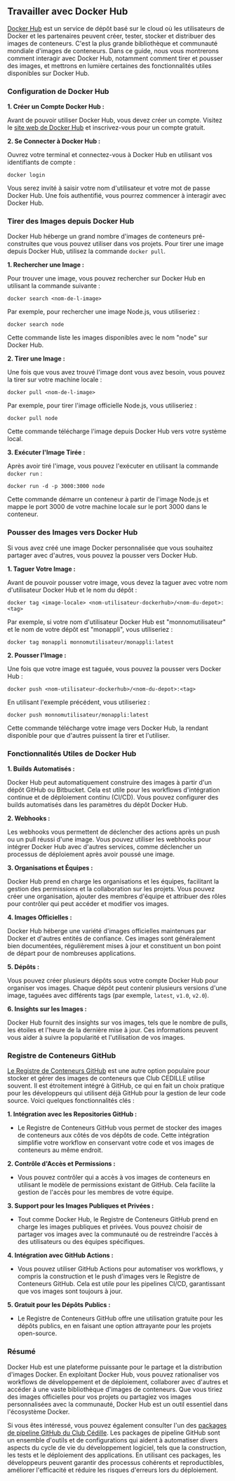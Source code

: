 ## Travailler avec Docker Hub

[Docker Hub](https://hub.docker.com/) est un service de dépôt basé sur le cloud où les utilisateurs de Docker et les partenaires peuvent créer, tester, stocker et distribuer des images de conteneurs. C'est la plus grande bibliothèque et communauté mondiale d'images de conteneurs. Dans ce guide, nous vous montrerons comment interagir avec Docker Hub, notamment comment tirer et pousser des images, et mettrons en lumière certaines des fonctionnalités utiles disponibles sur Docker Hub.

### Configuration de Docker Hub

**1. Créer un Compte Docker Hub :**

   Avant de pouvoir utiliser Docker Hub, vous devez créer un compte. Visitez le [site web de Docker Hub](https://hub.docker.com/) et inscrivez-vous pour un compte gratuit.

**2. Se Connecter à Docker Hub :**

   Ouvrez votre terminal et connectez-vous à Docker Hub en utilisant vos identifiants de compte :
   ```
   docker login
   ```

   Vous serez invité à saisir votre nom d'utilisateur et votre mot de passe Docker Hub. Une fois authentifié, vous pourrez commencer à interagir avec Docker Hub.

### Tirer des Images depuis Docker Hub

Docker Hub héberge un grand nombre d'images de conteneurs pré-construites que vous pouvez utiliser dans vos projets. Pour tirer une image depuis Docker Hub, utilisez la commande `docker pull`.

**1. Rechercher une Image :**

   Pour trouver une image, vous pouvez rechercher sur Docker Hub en utilisant la commande suivante :
   ```
   docker search <nom-de-l-image>
   ```

   Par exemple, pour rechercher une image Node.js, vous utiliseriez :
   ```
   docker search node
   ```

   Cette commande liste les images disponibles avec le nom "node" sur Docker Hub.

**2. Tirer une Image :**

   Une fois que vous avez trouvé l'image dont vous avez besoin, vous pouvez la tirer sur votre machine locale :
   ```
   docker pull <nom-de-l-image>
   ```

   Par exemple, pour tirer l'image officielle Node.js, vous utiliseriez :
   ```
   docker pull node
   ```

   Cette commande télécharge l'image depuis Docker Hub vers votre système local.

**3. Exécuter l'Image Tirée :**

   Après avoir tiré l'image, vous pouvez l'exécuter en utilisant la commande `docker run` :
   ```
   docker run -d -p 3000:3000 node
   ```

   Cette commande démarre un conteneur à partir de l'image Node.js et mappe le port 3000 de votre machine locale sur le port 3000 dans le conteneur.

### Pousser des Images vers Docker Hub

Si vous avez créé une image Docker personnalisée que vous souhaitez partager avec d'autres, vous pouvez la pousser vers Docker Hub.

**1. Taguer Votre Image :**

   Avant de pouvoir pousser votre image, vous devez la taguer avec votre nom d'utilisateur Docker Hub et le nom du dépôt :
   ```
   docker tag <image-locale> <nom-utilisateur-dockerhub>/<nom-du-depot>:<tag>
   ```

   Par exemple, si votre nom d'utilisateur Docker Hub est "monnomutilisateur" et le nom de votre dépôt est "monappli", vous utiliseriez :
   ```
   docker tag monappli monnomutilisateur/monappli:latest
   ```

**2. Pousser l'Image :**

   Une fois que votre image est taguée, vous pouvez la pousser vers Docker Hub :
   ```
   docker push <nom-utilisateur-dockerhub>/<nom-du-depot>:<tag>
   ```

   En utilisant l'exemple précédent, vous utiliseriez :
   ```
   docker push monnomutilisateur/monappli:latest
   ```

   Cette commande télécharge votre image vers Docker Hub, la rendant disponible pour que d'autres puissent la tirer et l'utiliser.

### Fonctionnalités Utiles de Docker Hub

**1. Builds Automatisés :**

   Docker Hub peut automatiquement construire des images à partir d'un dépôt GitHub ou Bitbucket. Cela est utile pour les workflows d'intégration continue et de déploiement continu (CI/CD). Vous pouvez configurer des builds automatisés dans les paramètres du dépôt Docker Hub.

**2. Webhooks :**

   Les webhooks vous permettent de déclencher des actions après un push ou un pull réussi d'une image. Vous pouvez utiliser les webhooks pour intégrer Docker Hub avec d'autres services, comme déclencher un processus de déploiement après avoir poussé une image.

**3. Organisations et Équipes :**

   Docker Hub prend en charge les organisations et les équipes, facilitant la gestion des permissions et la collaboration sur les projets. Vous pouvez créer une organisation, ajouter des membres d'équipe et attribuer des rôles pour contrôler qui peut accéder et modifier vos images.

**4. Images Officielles :**

   Docker Hub héberge une variété d'images officielles maintenues par Docker et d'autres entités de confiance. Ces images sont généralement bien documentées, régulièrement mises à jour et constituent un bon point de départ pour de nombreuses applications.

**5. Dépôts :**

   Vous pouvez créer plusieurs dépôts sous votre compte Docker Hub pour organiser vos images. Chaque dépôt peut contenir plusieurs versions d'une image, taguées avec différents tags (par exemple, `latest`, `v1.0`, `v2.0`).

**6. Insights sur les Images :**

   Docker Hub fournit des insights sur vos images, tels que le nombre de pulls, les étoiles et l'heure de la dernière mise à jour. Ces informations peuvent vous aider à suivre la popularité et l'utilisation de vos images.

### Registre de Conteneurs GitHub

   [Le Registre de Conteneurs GitHub](https://docs.github.com/en/packages/working-with-a-github-packages-registry/working-with-the-container-registry) est une autre option populaire pour stocker et gérer des images de conteneurs que Club CEDILLE utilise souvent. Il est étroitement intégré à GitHub, ce qui en fait un choix pratique pour les développeurs qui utilisent déjà GitHub pour la gestion de leur code source. Voici quelques fonctionnalités clés :

**1. Intégration avec les Repositories GitHub :**

   - Le Registre de Conteneurs GitHub vous permet de stocker des images de conteneurs aux côtés de vos dépôts de code. Cette intégration simplifie votre workflow en conservant votre code et vos images de conteneurs au même endroit.

**2. Contrôle d'Accès et Permissions :**

   - Vous pouvez contrôler qui a accès à vos images de conteneurs en utilisant le modèle de permissions existant de GitHub. Cela facilite la gestion de l'accès pour les membres de votre équipe.

**3. Support pour les Images Publiques et Privées :**

   - Tout comme Docker Hub, le Registre de Conteneurs GitHub prend en charge les images publiques et privées. Vous pouvez choisir de partager vos images avec la communauté ou de restreindre l'accès à des utilisateurs ou des équipes spécifiques.

**4. Intégration avec GitHub Actions :**

   - Vous pouvez utiliser GitHub Actions pour automatiser vos workflows, y compris la construction et le push d'images vers le Registre de Conteneurs GitHub. Cela est utile pour les pipelines CI/CD, garantissant que vos images sont toujours à jour.

**5. Gratuit pour les Dépôts Publics :**

   - Le Registre de Conteneurs GitHub offre une utilisation gratuite pour les dépôts publics, en en faisant une option attrayante pour les projets open-source.

### Résumé

Docker Hub est une plateforme puissante pour le partage et la distribution d'images Docker. En exploitant Docker Hub, vous pouvez rationaliser vos workflows de développement et de déploiement, collaborer avec d'autres et accéder à une vaste bibliothèque d'images de conteneurs. Que vous tiriez des images officielles pour vos projets ou partagiez vos images personnalisées avec la communauté, Docker Hub est un outil essentiel dans l'écosystème Docker.

Si vous êtes intéressé, vous pouvez également consulter l'un des [packages de pipeline GitHub du Club Cédille](https://github.com/orgs/ClubCedille/packages). Les packages de pipeline GitHub sont un ensemble d'outils et de configurations qui aident à automatiser divers aspects du cycle de vie du développement logiciel, tels que la construction, les tests et le déploiement des applications. En utilisant ces packages, les développeurs peuvent garantir des processus cohérents et reproductibles, améliorer l'efficacité et réduire les risques d'erreurs lors du déploiement.